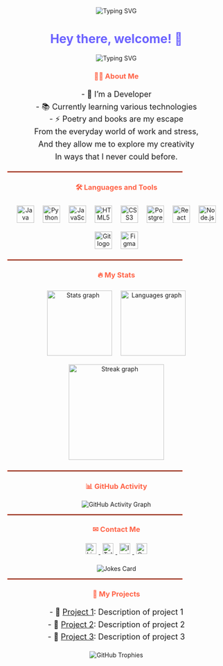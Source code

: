 <div align="center">
  <img src="https://readme-typing-svg.herokuapp.com?font=Roboto+Slab&color=%236C63FF&size=30&center=true&vCenter=true&width=600&height=70&lines=Hey+there,+welcome!+👋;I+am+a+Passionate+Developer;I+love+coding+and+creating+new+things" alt="Typing SVG" />
</div>

<h1 align="center" style="color: #6c63ff;">Hey there, welcome! 👋</h1>

<div align="center">
  <img src="https://readme-typing-svg.herokuapp.com?font=Roboto+Slab&color=%236C63FF&size=24&width=600&lines=Welcome+to+my+GitHub+profile!;I+am+a+Passionate+Developer;I+love+coding+and+creating+new+things." alt="Typing SVG" />
</div>

<h3 align="center" style="color: #ff6347;">👩‍💻 About Me</h3>

<p align="center" style="font-size: 18px; line-height: 1.6;">
  - 🔭 I’m a Developer<br>
  - 📚 Currently learning various technologies<br>
  - ⚡ Poetry and books are my escape<br>
  From the everyday world of work and stress,<br>
  And they allow me to explore my creativity<br>
  In ways that I never could before.
</p>

<hr style="border: 1px solid #ff6347; width: 80%;">

<h3 align="center" style="color: #ff6347;">🛠 Languages and Tools</h3>

<div align="center" style="display: flex; flex-wrap: wrap; justify-content: center;">
  <img src="https://cdn.jsdelivr.net/gh/devicons/devicon/icons/java/java-plain.svg" height="40" alt="Java logo" style="margin: 10px;" />
  <img src="https://cdn.jsdelivr.net/gh/devicons/devicon/icons/python/python-plain.svg" height="40" alt="Python logo" style="margin: 10px;" />
  <img src="https://cdn.jsdelivr.net/gh/devicons/devicon/icons/javascript/javascript-plain.svg" height="40" alt="JavaScript logo" style="margin: 10px;" />
  <img src="https://cdn.jsdelivr.net/gh/devicons/devicon/icons/html5/html5-plain.svg" height="40" alt="HTML5 logo" style="margin: 10px;" />
  <img src="https://cdn.jsdelivr.net/gh/devicons/devicon/icons/css3/css3-plain.svg" height="40" alt="CSS3 logo" style="margin: 10px;" />
  <img src="https://cdn.jsdelivr.net/gh/devicons/devicon/icons/postgresql/postgresql-plain.svg" height="40" alt="PostgreSQL logo" style="margin: 10px;" />
  <img src="https://cdn.jsdelivr.net/gh/devicons/devicon/icons/react/react-original.svg" height="40" alt="React logo" style="margin: 10px;" />
  <img src="https://cdn.jsdelivr.net/gh/devicons/devicon/icons/nodejs/nodejs-plain.svg" height="40" alt="Node.js logo" style="margin: 10px;" />
  <img src="https://cdn.jsdelivr.net/gh/devicons/devicon/icons/git/git-plain.svg" height="40" alt="Git logo" style="margin: 10px;" />
  <img src="https://cdn.jsdelivr.net/gh/devicons/devicon/icons/figma/figma-original.svg" height="40" alt="Figma logo" style="margin: 10px;" />
</div>

<hr style="border: 1px solid #ff6347; width: 80%;">

<h3 align="center" style="color: #ff6347;">🔥 My Stats</h3>

<div align="center" style="display: flex; flex-wrap: wrap; justify-content: center;">
  <img src="https://github-readme-stats.vercel.app/api?username=sathyan10&hide_title=false&hide_rank=false&show_icons=true&include_all_commits=true&count_private=true&disable_animations=false&theme=dracula&locale=en&hide_border=false" height="150" alt="Stats graph" style="margin: 10px;" />
  <img src="https://github-readme-stats.vercel.app/api/top-langs?username=sathyan10&locale=en&hide_title=false&layout=compact&card_width=320&langs_count=5&theme=dracula&hide_border=false" height="150" alt="Languages graph" style="margin: 10px;" />
  <img src="https://streak-stats.demolab.com?user=sathyan10&locale=en&mode=daily&theme=dark&hide_border=false&border_radius=5&order=3" height="220" alt="Streak graph" style="margin: 10px;" />
</div>

<hr style="border: 1px solid #ff6347; width: 80%;">

<h3 align="center" style="color: #ff6347;">📊 GitHub Activity</h3>

<div align="center">
  <img src="https://activity-graph.herokuapp.com/graph?username=sathyan10&theme=dracula" alt="GitHub Activity Graph" style="max-width: 100%; height: auto;" />
</div>

<hr style="border: 1px solid #ff6347; width: 80%;">

<h3 align="center" style="color: #ff6347;">✉ Contact Me</h3>

<div align="center">
  <a href="https://www.linkedin.com/in/sathyan-m-6893251a0" target="_blank">
    <img src="https://img.shields.io/static/v1?message=LinkedIn&logo=linkedin&label=&color=0077B5&logoColor=white&labelColor=&style=for-the-badge" height="25" alt="LinkedIn logo" style="margin: 5px;" />
  </a>
  <a href="https://telegram.me/yourusername" target="_blank">
    <img src="https://img.shields.io/static/v1?message=Telegram&logo=telegram&label=&color=2CA5E0&logoColor=white&labelColor=&style=for-the-badge" height="25" alt="Telegram logo" style="margin: 5px;" />
  </a>
  <a href="https://www.instagram.com/iam_sathyan/" target="_blank">
    <img src="https://img.shields.io/static/v1?message=Instagram&logo=instagram&label=&color=E4405F&logoColor=white&labelColor=&style=for-the-badge" height="25" alt="Instagram logo" style="margin: 5px;" />
  </a>
  <a href="https://www.codingninjas.com/studio/profile/0ec74247-1211-48f8-9a26-f03238fe9cc7" target="_blank">
    <img src="https://img.shields.io/static/v1?message=CodingNinjas&logo=codingninjas&label=&color=000000&logoColor=black&labelColor=&style=for-the-badge" height="25" alt="CodingNinjas logo" style="margin: 5px;" />
  </a>
</div>

<div align="center" style="margin-top: 20px;">
  <img src="https://readme-jokes.vercel.app/api" alt="Jokes Card" />
</div>

<hr style="border: 1px solid #ff6347; width: 80%;">

<h3 align="center" style="color: #ff6347;">🎨 My Projects</h3>

<p align="center" style="font-size: 18px; line-height: 1.6;">
  - 🚀 <a href="https://github.com/sathyan10/project1">Project 1</a>: Description of project 1<br>
  - 🚀 <a href="https://github.com/sathyan10/project2">Project 2</a>: Description of project 2<br>
  - 🚀 <a href="https://github.com/sathyan10/project3">Project 3</a>: Description of project 3<br>
</p>

<div align="center">
  <img src="https://github-profile-trophy.vercel.app/?username=sathyan10&theme=dracula" alt="GitHub Trophies" style="max-width: 100%; height: auto;" />
</div>

